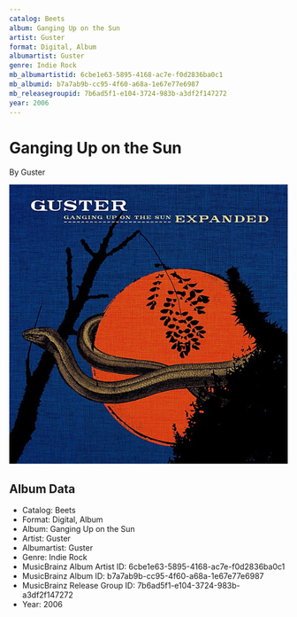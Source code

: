 ```yaml
---
catalog: Beets
album: Ganging Up on the Sun
artist: Guster
format: Digital, Album
albumartist: Guster
genre: Indie Rock
mb_albumartistid: 6cbe1e63-5895-4168-ac7e-f0d2836ba0c1
mb_albumid: b7a7ab9b-cc95-4f60-a68a-1e67e77e6987
mb_releasegroupid: 7b6ad5f1-e104-3724-983b-a3df2f147272
year: 2006
---
```


# Ganging Up on the Sun

By Guster

![](../../assets/beetscovers/Guster-Ganging_Up_on_the_Sun.jpg)

## Album Data

- Catalog: Beets
- Format: Digital, Album
- Album: Ganging Up on the Sun
- Artist: Guster
- Albumartist: Guster
- Genre: Indie Rock
- MusicBrainz Album Artist ID: 6cbe1e63-5895-4168-ac7e-f0d2836ba0c1
- MusicBrainz Album ID: b7a7ab9b-cc95-4f60-a68a-1e67e77e6987
- MusicBrainz Release Group ID: 7b6ad5f1-e104-3724-983b-a3df2f147272
- Year: 2006


